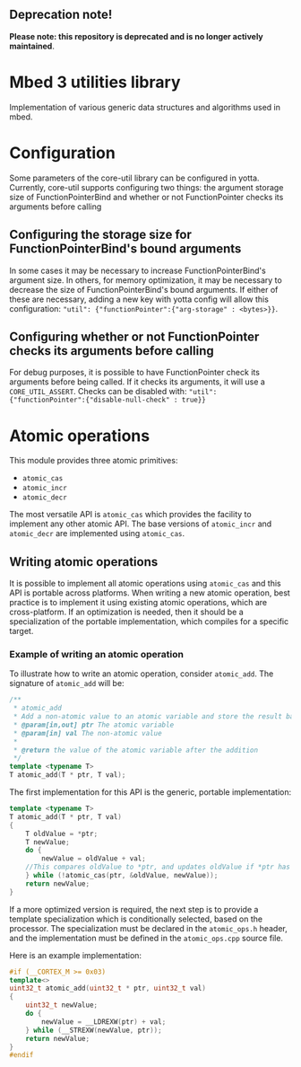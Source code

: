 ## Deprecation note!

**Please note: this repository is deprecated and is no longer actively maintained**.

# Mbed 3 utilities library

Implementation of various generic data structures and algorithms used in mbed.

# Configuration
Some parameters of the core-util library can be configured in yotta.  Currently, core-util supports configuring two things: the argument storage size of FunctionPointerBind and whether or not FunctionPointer checks its arguments before calling

## Configuring the storage size for FunctionPointerBind's bound arguments
In some cases it may be necessary to increase FunctionPointerBind's argument size.  In others, for memory optimization, it may be necessary to decrease the size of FunctionPointerBind's bound arguments.  If either of these are necessary, adding a new key with yotta config will allow this configuration: ```"util": {"functionPointer":{"arg-storage" : <bytes>}}```.

## Configuring whether or not FunctionPointer checks its arguments before calling
For debug purposes, it is possible to have FunctionPointer check its arguments before being called.   If it checks its arguments, it will use a ```CORE_UTIL_ASSERT```.  Checks can be disabled with: ```"util": {"functionPointer":{"disable-null-check" : true}}```

# Atomic operations
This module provides three atomic primitives:

* ```atomic_cas```
* ```atomic_incr```
* ```atomic_decr```

The most versatile API is ```atomic_cas``` which provides the facility to implement any other atomic API. The base versions of ```atomic_incr``` and ```atomic_decr``` are implemented using ```atomic_cas```.

## Writing atomic operations
It is possible to implement all atomic operations using ```atomic_cas``` and this API is portable across platforms. When writing a new atomic operation, best practice is to implement it using existing atomic operations, which are cross-platform. If an optimization is needed, then it should be a specialization of the portable implementation, which compiles for a specific target.

### Example of writing an atomic operation
To illustrate how to write an atomic operation, consider ```atomic_add```. The signature of ```atomic_add``` will be:

```C++
/**
 * atomic_add
 * Add a non-atomic value to an atomic variable and store the result back to the atomic variable.
 * @param[in,out] ptr The atomic variable
 * @param[in] val The non-atomic value
 *
 * @return the value of the atomic variable after the addition
 */
template <typename T>
T atomic_add(T * ptr, T val);
```

The first implementation for this API is the generic, portable implementation:

```C++
template <typename T>
T atomic_add(T * ptr, T val)
{
    T oldValue = *ptr;
    T newValue;
    do {
        newValue = oldValue + val;
    //This compares oldValue to *ptr, and updates oldValue if *ptr has changed
    } while (!atomic_cas(ptr, &oldValue, newValue));
    return newValue;
}
```

If a more optimized version is required, the next step is to provide a template specialization which is conditionally selected, based on the processor. The specialization must be declared in the ```atomic_ops.h``` header, and the implementation must be defined in the ```atomic_ops.cpp``` source file.

Here is an example implementation:

```C++
#if (__CORTEX_M >= 0x03)
template<>
uint32_t atomic_add(uint32_t * ptr, uint32_t val)
{
    uint32_t newValue;
    do {
        newValue = __LDREXW(ptr) + val;
    } while (__STREXW(newValue, ptr));
    return newValue;
}
#endif
```
